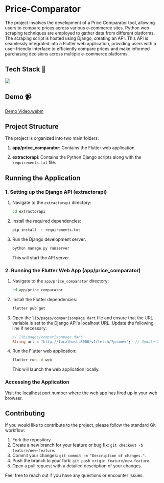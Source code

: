 # Price-Comparator
The project involves the development of a Price Comparator tool, allowing users to compare prices across various e-commerce sites. Python web scraping techniques are employed to gather data from different platforms. The scraping script is hosted using Django, creating an API. This API is seamlessly integrated into a Flutter web application, providing users with a user-friendly interface to efficiently compare prices and make informed purchasing decisions across multiple e-commerce platforms.

## Tech Stack 📎

<div>
  <img src="https://skillicons.dev/icons?i=flutter,dart,python,django"/>  
</div>

## Demo 📹

[Demo Video.webm](https://github.com/Aaditya1612/Price-Comparator/assets/83654180/5dadd07f-83bc-4830-9ab4-81609a390248)

## Project Structure

The project is organized into two main folders:

1. **app/price_comparator**: Contains the Flutter web application.

2. **extractorapi**: Contains the Python Django scripts along with the `requirements.txt` file.

## Running the Application

### 1. Setting up the Django API (extractorapi)

1. Navigate to the `extractorapi` directory:

    ```bash
    cd extractorapi
    ```

2. Install the required dependencies:

    ```bash
    pip install -r requirements.txt
    ```

3. Run the Django development server:

    ```bash
    python manage.py runserver
    ```

   This will start the API server.

### 2. Running the Flutter Web App (app/price_comparator)

1. Navigate to the `app/price_comparator` directory:

    ```bash
    cd app/price_comparator
    ```

2. Install the Flutter dependencies:

    ```bash
    flutter pub get
    ```

3. Open the `lib/pages/comparisonpage.dart` file and ensure that the URL variable is set to the Django API's localhost URL. Update the following line if necessary:

    ```dart
    // lib/pages/comparisonpage.dart
    String url = "http://localhost:8000/v1/fetch/?pname=";  // Update the localhost port as needed
    ```

4. Run the Flutter web application:

    ```bash
    flutter run -d web
    ```

   This will launch the web application locally.

### Accessing the Application

Visit the localhost port number where the web app has fired up in your web browser.


## Contributing

If you would like to contribute to the project, please follow the standard Git workflow:

1. Fork the repository.
2. Create a new branch for your feature or bug fix: `git checkout -b feature/new-feature`.
3. Commit your changes: `git commit -m "Description of changes."`.
4. Push the branch to your fork: `git push origin feature/new-feature`.
5. Open a pull request with a detailed description of your changes.

Feel free to reach out if you have any questions or encounter issues.


